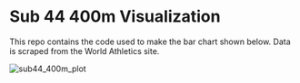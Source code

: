 # Sub 44 400m Visualization

This repo contains the code used to make the bar chart shown below. Data is scraped from the World Athletics site. 

![sub44_400m_plot](https://github.com/user-attachments/assets/2c505342-92e9-4843-9e0d-da85395e30c4)
